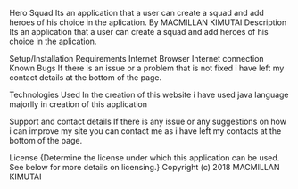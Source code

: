 Hero Squad
Its an application that a user can create a squad and add heroes of his choice in the aplication.
By MACMILLAN KIMUTAI
Description
Its an application that a user can create a squad and add heroes of his choice in the aplication.

Setup/Installation Requirements
Internet Browser
Internet connection
Known Bugs
If there is an issue or a problem that is not fixed i have left my contact details at the bottom of the page.

Technologies Used
In the creation of this website i have used java language majorlly in creation of this application

Support and contact details
If there is any issue or any suggestions on how i can improve my site you can contact me as i have left my contacts at the bottom of the page.

License
{Determine the license under which this application can be used. See below for more details on licensing.} Copyright (c) 2018 MACMILLAN KIMUTAI
